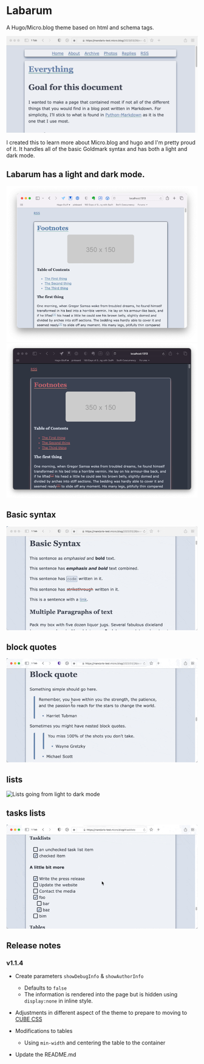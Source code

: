 # Labarum
A Hugo/Micro.blog theme based on html and schema tags.

![Basic Header of Labarum](media/labarum-basic-header.png)

I created this to learn more about Micro.blog and hugo and I'm pretty proud of it. It handles all of the basic Goldmark syntax and has both a light and dark mode. 

## Labarum has a light and dark mode.
![Theme in light mode](media/labarum-part6-light-mode.png "Using Local copy")
![Theme in dark mode](media/labarum-part6-dark-mode.png "Same theme but in dark mode")

## Basic syntax

![Labarum theme with sample text moving from light to dark mode](media/labarum-basic-syntax.gif)

## block quotes

![Block quotes going from light to dark mode](media/labarum-block-quote.gif)

## lists

![Lists going from light to dark mode](media/labarum-lists.gif)

## tasks lists

![Task list going from light to dark mode](media/labarum-tasklist.gif)

## Release notes

### v1.1.4

* Create parameters `showDebugInfo` & `showAuthorInfo`
    * Defaults to `false`
    * The information is rendered into the page but is hidden using `display:none` in inline style.

* Adjustments in different aspect of the theme to prepare to moving to [CUBE CSS](https://cube.fyi)

* Modifications to tables
	* Using `min-width` and centering the table to the container

* Update the README.md